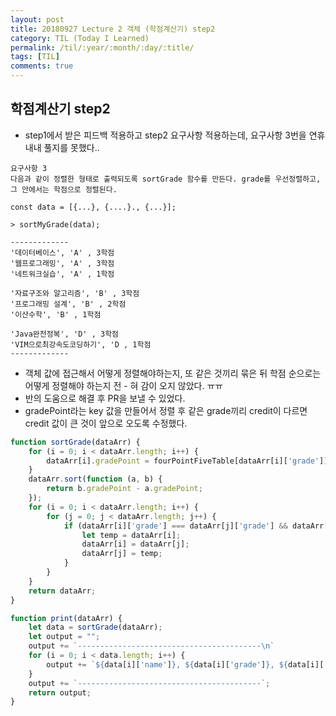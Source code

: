 ```yaml
---
layout: post
title: 20180927 Lecture 2 객체 (학점계산기) step2
category: TIL (Today I Learned)
permalink: /til/:year/:month/:day/:title/
tags: [TIL]
comments: true
---
```


## 학점계산기 step2
- step1에서 받은 피드백 적용하고 step2 요구사항 적용하는데, 요구사항 3번을 연휴내내 풀지를 못했다..

```text
요구사항 3
다음과 같이 정렬한 형태로 출력되도록 sortGrade 함수를 만든다. grade를 우선정렬하고, 그 안에서는 학점으로 정렬된다.

const data = [{...}, {....}., {...}];

> sortMyGrade(data);

-------------
'데이터베이스', 'A' , 3학점
'웹프로그래밍', 'A' , 3학점
'네트워크실습', 'A' , 1학점

'자료구조와 알고리즘', 'B' , 3학점
'프로그래밍 설계', 'B' , 2학점
'이산수학', 'B' , 1학점

'Java완전정복', 'D' , 3학점
'VIM으로최강속도코딩하기', 'D , 1학점
-------------
```

- 객체 값에 접근해서 어떻게 정렬해야하는지, 또 같은 것끼리 묶은 뒤 학점 순으로는 어떻게 정렬해야 하는지 전 - 혀 감이 오지 않았다. ㅠㅠ
- 반의 도움으로 해결 후 PR을 보낼 수 있었다.
- gradePoint라는 key 값을 만들어서 정렬 후 같은 grade끼리 credit이 다르면 credit 값이 큰 것이 앞으로 오도록 수정했다. 

```javascript
function sortGrade(dataArr) {
    for (i = 0; i < dataArr.length; i++) {
        dataArr[i].gradePoint = fourPointFiveTable[dataArr[i]['grade']];
    }
    dataArr.sort(function (a, b) {
        return b.gradePoint - a.gradePoint;
    });
    for (i = 0; i < dataArr.length; i++) {
        for (j = 0; j < dataArr.length; j++) {
            if (dataArr[i]['grade'] === dataArr[j]['grade'] && dataArr[i]['credit'] > dataArr[j]['credit']) {
                let temp = dataArr[i];
                dataArr[i] = dataArr[j];
                dataArr[j] = temp;
            }
        }
    }
    return dataArr;
}

function print(dataArr) {
    let data = sortGrade(dataArr);
    let output = "";
    output += `-----------------------------------------\n`
    for (i = 0; i < data.length; i++) {
        output += `${data[i]['name']}, ${data[i]['grade']}, ${data[i]['credit']}학점\n`
    }
    output += `-----------------------------------------`;
    return output;
}
```

